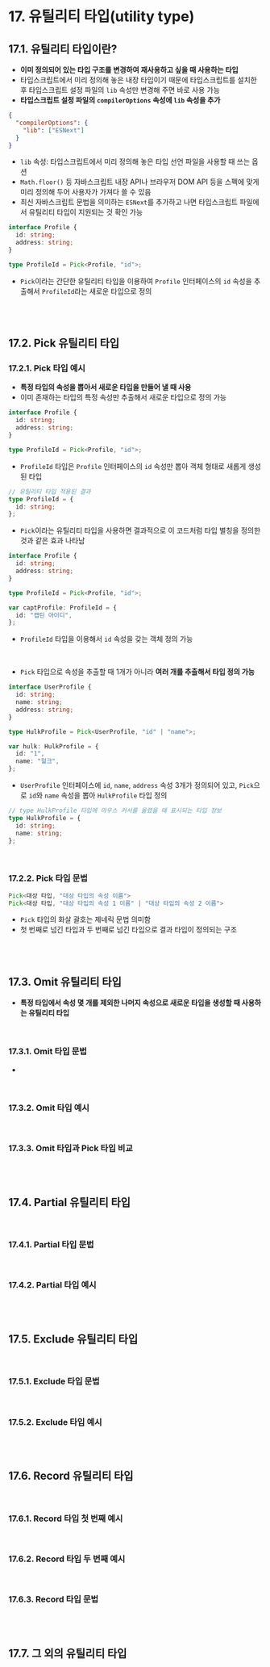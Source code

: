 # 17. 유틸리티 타입(utility type)

## 17.1. 유틸리티 타입이란?

- **이미 정의되어 있는 타입 구조를 변경하여 재사용하고 싶을 때 사용하는 타입**
- 타입스크립트에서 미리 정의해 놓은 내장 타입이기 때문에 타입스크립트를 설치한 후 타입스크립트 설정 파일의 `lib` 속성만 변경해 주면 바로 사용 가능
- **타입스크립트 설정 파일의 `compilerOptions` 속성에 `lib` 속성을 추가**

```json
{
  "compilerOptions": {
    "lib": ["ESNext"]
  }
}
```

- `lib` 속성: 타입스크립트에서 미리 정의해 놓은 타입 선언 파일을 사용할 때 쓰는 옵션
- `Math.floor()` 등 자바스크립트 내장 API나 브라우저 DOM API 등을 스펙에 맞게 미리 정의해 두어 사용자가 가져다 쓸 수 있음
- 최신 자바스크립트 문법을 의미하는 `ESNext`를 추가하고 나면 타입스크립트 파일에서 유틸리티 타입이 지원되는 것 확인 가능

```typescript
interface Profile {
  id: string;
  address: string;
}

type ProfileId = Pick<Profile, "id">;
```

- `Pick`이라는 간단한 유틸리티 타입을 이용하여 `Profile` 인터페이스의 `id` 속성을 추출해서 `ProfileId`라는 새로운 타입으로 정의

<br><br>

## 17.2. Pick 유틸리티 타입

### 17.2.1. Pick 타입 예시

- **특정 타입의 속성을 뽑아서 새로운 타입을 만들어 낼 때 사용**
- 이미 존재하는 타입의 특정 속성만 추출해서 새로운 타입으로 정의 가능

```typescript
interface Profile {
  id: string;
  address: string;
}

type ProfileId = Pick<Profile, "id">;
```

- `ProfileId` 타입은 `Profile` 인터페이스의 `id` 속성만 뽑아 객체 형태로 새롭게 생성된 타입

```typescript
// 유틸리티 타입 적용된 결과
type ProfileId = {
  id: string;
};
```

- `Pick`이라는 유틸리티 타입을 사용하면 결과적으로 이 코드처럼 타입 별칭을 정의한 것과 같은 효과 나타남

```typescript
interface Profile {
  id: string;
  address: string;
}

type ProfileId = Pick<Profile, "id">;

var captProfile: ProfileId = {
  id: "캡틴 아이디",
};
```

- `ProfileId` 타입을 이용해서 `id` 속성을 갖는 객체 정의 가능

<br>

- `Pick` 타입으로 속성을 추출할 때 1개가 아니라 **여러 개를 추출해서 타입 정의 가능**

```typescript
interface UserProfile {
  id: string;
  name: string;
  address: string;
}

type HulkProfile = Pick<UserProfile, "id" | "name">;

var hulk: HulkProfile = {
  id: "1",
  name: "헐크",
};
```

- `UserProfile` 인터페이스에 `id`, `name`, `address` 속성 3개가 정의되어 있고, `Pick`으로 `id`와 `name` 속성을 뽑아 `HulkProfile` 타입 정의

```typescript
// type HulkProfile 타입에 마우스 커서를 올렸을 때 표시되는 타입 정보
type HulkProfile = {
  id: string;
  name: string;
};
```

<br>

### 17.2.2. Pick 타입 문법

```typescript
Pick<대상 타입, "대상 타입의 속성 이름">
Pick<대상 타입, "대상 타입의 속성 1 이름" | "대상 타입의 속성 2 이름">
```

- `Pick` 타입의 화살 괄호는 제네릭 문법 의미함
- 첫 번째로 넘긴 타입과 두 번째로 넘긴 타입으로 결과 타입이 정의되는 구조

<br><br>

## 17.3. Omit 유틸리티 타입

- **특정 타입에서 속성 몇 개를 제외한 나머지 속성으로 새로운 타입을 생성할 때 사용하는 유틸리티 타입**

<br>

### 17.3.1. Omit 타입 문법

- 

<br>

### 17.3.2. Omit 타입 예시

<br>

### 17.3.3. Omit 타입과 Pick 타입 비교

<br><br>

## 17.4. Partial 유틸리티 타입

<br>

### 17.4.1. Partial 타입 문법

<br>

### 17.4.2. Partial 타입 예시

<br><br>

## 17.5. Exclude 유틸리티 타입

<br>

### 17.5.1. Exclude 타입 문법

<br>

### 17.5.2. Exclude 타입 예시

<br><br>

## 17.6. Record 유틸리티 타입

<br>

### 17.6.1. Record 타입 첫 번째 예시

<br>

### 17.6.2. Record 타입 두 번째 예시

<br>

### 17.6.3. Record 타입 문법

<br><br>

## 17.7. 그 외의 유틸리티 타입

<br>
